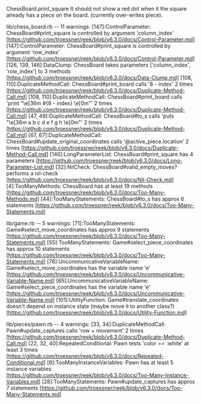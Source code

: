 ChessBoard.print_square
It should not show a red dot when it the square already has a piece on the board. (currently over-writes piece).

lib/chess_board.rb -- 11 warnings:
  [147]:ControlParameter: ChessBoard#print_square is controlled by argument 'column_index' [https://github.com/troessner/reek/blob/v6.3.0/docs/Control-Parameter.md]
  [147]:ControlParameter: ChessBoard#print_square is controlled by argument 'row_index' [https://github.com/troessner/reek/blob/v6.3.0/docs/Control-Parameter.md]
  [126, 139, 146]:DataClump: ChessBoard takes parameters ['column_index', 'row_index'] to 3 methods [https://github.com/troessner/reek/blob/v6.3.0/docs/Data-Clump.md]
  [108, 110]:DuplicateMethodCall: ChessBoard#print_board calls '8 - index' 2 times [https://github.com/troessner/reek/blob/v6.3.0/docs/Duplicate-Method-Call.md]
  [108, 110]:DuplicateMethodCall: ChessBoard#print_board calls 'print "\e[36m #{8 - index} \e[0m"' 2 times [https://github.com/troessner/reek/blob/v6.3.0/docs/Duplicate-Method-Call.md]
  [47, 49]:DuplicateMethodCall: ChessBoard#to_s calls 'puts "\e[36m    a  b  c  d  e  f  g  h \e[0m"' 2 times [https://github.com/troessner/reek/blob/v6.3.0/docs/Duplicate-Method-Call.md]
  [67, 67]:DuplicateMethodCall: ChessBoard#update_original_coordinates calls '@active_piece.location' 2 times [https://github.com/troessner/reek/blob/v6.3.0/docs/Duplicate-Method-Call.md]
  [146]:LongParameterList: ChessBoard#print_square has 4 parameters [https://github.com/troessner/reek/blob/v6.3.0/docs/Long-Parameter-List.md]
  [32]:NilCheck: ChessBoard#valid_empty_moves? performs a nil-check [https://github.com/troessner/reek/blob/v6.3.0/docs/Nil-Check.md]
  [4]:TooManyMethods: ChessBoard has at least 19 methods [https://github.com/troessner/reek/blob/v6.3.0/docs/Too-Many-Methods.md]
  [44]:TooManyStatements: ChessBoard#to_s has approx 6 statements [https://github.com/troessner/reek/blob/v6.3.0/docs/Too-Many-Statements.md]

lib/game.rb -- 5 warnings:
  [71]:TooManyStatements: Game#select_move_coordinates has approx 9 statements [https://github.com/troessner/reek/blob/v6.3.0/docs/Too-Many-Statements.md]
  [55]:TooManyStatements: Game#select_piece_coordinates has approx 10 statements [https://github.com/troessner/reek/blob/v6.3.0/docs/Too-Many-Statements.md]
  [78]:UncommunicativeVariableName: Game#select_move_coordinates has the variable name 'e' [https://github.com/troessner/reek/blob/v6.3.0/docs/Uncommunicative-Variable-Name.md]
  [65]:UncommunicativeVariableName: Game#select_piece_coordinates has the variable name 'e' [https://github.com/troessner/reek/blob/v6.3.0/docs/Uncommunicative-Variable-Name.md]
  [101]:UtilityFunction: Game#translate_coordinates doesn't depend on instance state (maybe move it to another class?) [https://github.com/troessner/reek/blob/v6.3.0/docs/Utility-Function.md]
  
lib/pieces/pawn.rb -- 4 warnings:
  [33, 34]:DuplicateMethodCall: Pawn#update_captures calls 'row + movement' 2 times [https://github.com/troessner/reek/blob/v6.3.0/docs/Duplicate-Method-Call.md]
  [22, 32, 40]:RepeatedConditional: Pawn tests 'color == :white' at least 3 times [https://github.com/troessner/reek/blob/v6.3.0/docs/Repeated-Conditional.md]
  [6]:TooManyInstanceVariables: Pawn has at least 5 instance variables [https://github.com/troessner/reek/blob/v6.3.0/docs/Too-Many-Instance-Variables.md]
  [28]:TooManyStatements: Pawn#update_captures has approx 7 statements [https://github.com/troessner/reek/blob/v6.3.0/docs/Too-Many-Statements.md]